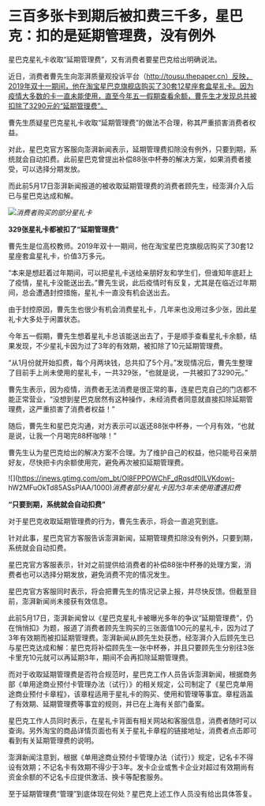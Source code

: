# 三百多张卡到期后被扣费三千多，星巴克：扣的是延期管理费，没有例外

星巴克星礼卡收取“延期管理费”，又有消费者要星巴克给出明确说法。

近日，消费者曹先生向澎湃质量观投诉平台（http://tousu.thepaper.cn）反映，2019年双十一期间，他在淘宝星巴克旗舰店购买了30套12星座套盒星礼卡。因为疫情大多数的卡一直未能使用，直至今年五一假期查看余额，曹先生才发现总共被扣除了3290元的“延期管理费”。

曹先生质疑星巴克星礼卡收取“延期管理费”的做法不合理，称其严重损害消费者权益。

对此，星巴克官方客服向澎湃新闻表示，延期管理费扣除没有例外，只要到期，系统就会自动扣费。此前星巴克曾提出补偿88张中杯券的解决方案，如果消费者接受，可以选择分期发放。

而此前5月17日澎湃新闻报道的被收取延期管理费的消费者顾先生，经澎湃介入后已与星巴克达成和解。

![](https://inews.gtimg.com/om_bt/Ou0o60BJrs9oSvQsgPfTO89d5DFNSjDCsQSlHcNE73fuEAA/1000)_消费者购买的部分星礼卡_

**329张星礼卡都被扣了“延期管理费”**

曹先生是位高校教师。2019年双十一期间，他在淘宝星巴克旗舰店购买了30套12星座套盒星礼卡，价值3万多元。

“本来是想赶着过年期间，可以把星礼卡送给亲朋好友和学生们，但谁知年底赶上了疫情，星礼卡没能送出去。”曹先生说，此后疫情时有反复，尤其是在临近过年期间，总会遭遇封控措施，星礼卡一直没有机会送出去。

由于封控原因，曹先生也很少有机会消费星礼卡，几年来也没用过多少张，因此星礼卡大多处于闲置状态。

今年五一假期，曹先生想着星礼卡总该能送出去了，于是顺手查看星礼卡余额，结果发现，不少星礼卡因为过了3年的有效期，被扣除了10元延期管理费。

“从1月份就开始扣费，每个月两块钱，总共扣了5个月。”发现情况后，曹先生整理了目前手上尚未使用的星礼卡，一共329张，“也就是说，一共被扣了3290元。”

曹先生表示，因为疫情，消费者无法消费是很正常的事，连星巴克自己的门店都不能正常营业，“没想到星巴克居然有这种操作，未经消费者同意就直接扣除延期管理费，这严重损害了消费者权益！”

随后，曹先生和星巴克沟通，对方表示可以返还88张中杯券，一个月有效，“也就是说，让我一个月喝完88杯咖啡！”

曹先生认为星巴克给出的解决方案不合理。为了维护自己的权益，他只能号召亲朋好友，尽快把卡内余额使用完，避免再次被扣延期管理费。

![](https://inews.gtimg.com/om_bt/Ol8FPPOWChF_dRqsdf0ILVKdowj-
hW2MFuOkTd85ASsPIAA/1000)_消费者部分星礼卡因为3年未使用遭遇扣费_

**“只要到期，系统就会自动扣费”**

对于星巴克收取延期管理费的行为，曹先生表示，将会一直追究到底。

针对此事，星巴克官方客服告诉澎湃新闻，延期管理费扣除没有例外，只要到期，系统就会自动扣费。

星巴克官方客服表示，针对之前提供给消费者的补偿88张中杯券的处理方案，消费者也可以选择分期发放，避免消费不完的情况发生。

星巴克官方客服同时表示，将会把曹先生的情况记录上报，并尽快反馈。但截至目前，澎湃新闻尚未接获有效信息。

此前5月17日，澎湃新闻曾以《星巴克星礼卡被曝光多年的争议“延期管理费”，仍在悄悄扣》为题，报道了消费者顾先生购买的三张面值100元的星礼卡，因为过了3年有效期而被扣延期管理费。澎湃新闻从顾先生处获悉，经澎湃介入后顾先生已与星巴克达成和解：星巴克将补偿顾先生一张中杯券，并且只要顾先生分别往3张卡里充10元就可以再延期3年，期间不会再扣除延期管理费。

而对于收取延期管理费是否符合规范时，星巴克工作人员告诉澎湃新闻，根据商务部《单用途商业预付卡管理办法（试行）》的相关规定，公司制定了《星巴克单用途商业预付卡章程》，该章程适用于星礼卡的购买、使用和管理等事宜。章程涵盖了有效期、延期管理费等事宜的规则，并已在上海有关部门备案。

星巴克工作人员同时表示，在星礼卡背面有相关网站和客服信息，消费者随时可以查询。另外淘宝的商品详情页面也有关于星礼卡章程的链接地址，消费者点击即可看到有关延期管理费的说明。

澎湃新闻注意到，根据《单用途商业预付卡管理办法（试行）》规定，记名卡不得设有效期；不记名卡有效期不得少于3年。发卡企业或售卡企业对超过有效期尚有资金余额的不记名卡应提供激活、换卡等配套服务。

至于延期管理费“管理”到底体现在何处？星巴克上述工作人员没有给出具体答复。

